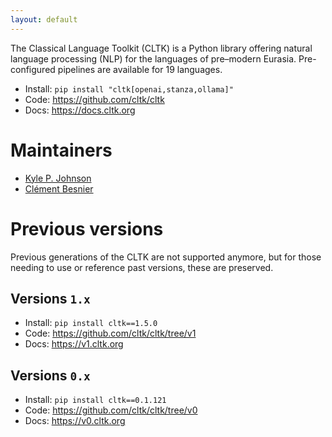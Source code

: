 ```yaml
---
layout: default
---
```


The Classical Language Toolkit (CLTK) is a Python library offering natural language processing (NLP) for the languages of pre–modern Eurasia. Pre-configured pipelines are available for 19 languages.

- Install: `pip install "cltk[openai,stanza,ollama]"`
- Code: <https://github.com/cltk/cltk>
- Docs: <https://docs.cltk.org>

# Maintainers

* [Kyle P. Johnson](https://github.com/kylepjohnson)
* [Clément Besnier](https://github.com/clemsciences)

# Previous versions

Previous generations of the CLTK are not supported anymore, but for those needing to use or reference past versions, these are preserved.

## Versions `1.x`

- Install: `pip install cltk==1.5.0`
- Code: <https://github.com/cltk/cltk/tree/v1>
- Docs: <https://v1.cltk.org>

## Versions `0.x`

- Install: `pip install cltk==0.1.121`
- Code: <https://github.com/cltk/cltk/tree/v0>
- Docs: <https://v0.cltk.org>
